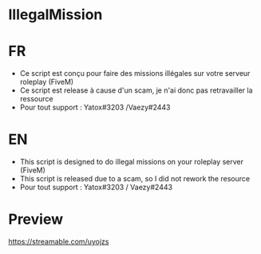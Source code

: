# IllegalMission

# FR
- Ce script est conçu pour faire des missions illégales sur votre serveur roleplay (FiveM)
- Ce script est release à cause d'un scam, je n'ai donc pas retravailler la ressource
- Pour tout support : Yatox#3203 /Vaezy#2443

# EN
- This script is designed to do illegal missions on your roleplay server (FiveM)
- This script is released due to a scam, so I did not rework the resource
- Pour tout support : Yatox#3203 / Vaezy#2443

# Preview 
https://streamable.com/uyojzs
